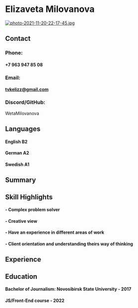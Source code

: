 # Elizaveta Milovanova
[![photo-2021-11-20-22-17-45.jpg](https://i.postimg.cc/3xVzPrJP/photo-2021-11-20-22-17-45.jpg)](https://postimg.cc/hX8CmBmr)
## **Contact**
### **Phone:**
#### +7 963 947 85 08
### **Email:**
#### tvkelizz@gmail.com
### **Discord/GitHub:**
WetaMilovanova

## **Languages**
#### English B2
#### German A2
#### Swedish A1
## **Summary**

## **Skill Highlights**
#### - Complex problem solver
#### - Creative view
#### - Have an experience in different areas of work
#### - Client orientation and understanding theirs way of thinking

## **Experience**

## **Education**
#### Bachelor of Journalism: Novosibirsk State University - 2017
#### JS/Front-End course - 2022